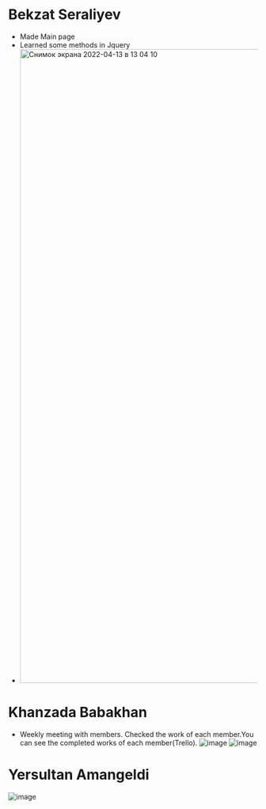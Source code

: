# Bekzat Seraliyev
* Made Main page
* Learned some methods in Jquery
* <img width="1280" alt="Снимок экрана 2022-04-13 в 13 04 10" src="https://user-images.githubusercontent.com/64161820/163119192-3b44da4b-1b68-4486-a26c-b4d38b90356b.png">

# Khanzada Babakhan
* Weekly meeting with members. Checked the work of each member.You can see the completed works of each member(Trello).
![image](https://user-images.githubusercontent.com/78099157/166157666-d85eea9e-4990-4f63-9cb9-a9254b740922.png)
![image](https://user-images.githubusercontent.com/78099157/166157690-ab041261-f6f0-4d3a-9544-07f5b99f4415.png)

# Yersultan Amangeldi
![image](https://user-images.githubusercontent.com/47381215/166236362-d722e619-9406-4f87-907e-db569e00fc04.png)
